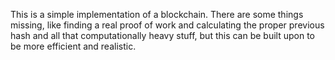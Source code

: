 This is a simple implementation of a blockchain. There are some things missing, like finding a real proof of work and calculating the proper previous hash and all that computationally heavy stuff, but this can be built upon to be more efficient and realistic. 
